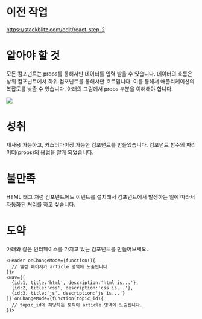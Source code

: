 # 이전 작업 
https://stackblitz.com/edit/react-step-2

# 알아야 할 것 
모든 컴포넌트는 props를 통해서만 데이터를 입력 받을 수 있습니다. 데이터의 흐름은 상위 컴포넌트에서 하위 컴포넌트를 통해서만 흐르밉니다. 이를 통해서 애플리케이션의 복잡도를 낮출 수 있습니다. 아래의 그림에서 props 부분을 이해해야 합니다. 

![](https://blog.kakaocdn.net/dn/rH4LA/btqF16Gn9C4/yUtBnxdij7DpdL7ySN6IQ0/img.png)

# 성취
재사용 가능하고, 커스터마이징 가능한 컴포넌트를 만들었습니다. 컴포넌트 함수의 파리미터(props)의 용법을 알게 되었습니다. 

# 불만족
HTML 태그 처럼 컴포넌트에도 이벤트를 설치해서 컴포넌트에서 발생하는 일에 따라서 자동화된 처리를 하고 싶습니다. 

# 도약
아래와 같은 인터페이스를 가지고 있는 컴포넌트를 만들어보세요. 
```
<Header onChangeMode={function(){
  // 웰컴 페이지가 article 영역에 노출됩니다. 
}}>
<Nav={[
  {id:1, title:'html', description:'html is...'},
  {id:2, title:'css', description:'css is...'},
  {id:3, title:'js', description:'js is...'}
]} onChangeMode={function(topic_id){
  // topic_id에 해당하는 토픽이 article 영역에 노출됩니다. 
}}>
```